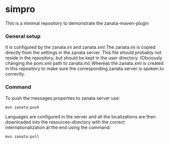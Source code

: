 # simpro
This is a minimal repository to demonstrate the zanata-maven-plugin

### General setup
It is configured by the zanata.ini and zanata.xml
The zanata.ini is copied directly from the settings in the zanata server.
This file should probably not reside in the repository, but should be kept in the user directory.
(Obviously changing the pom.xml path to zanata.ini)
Whereas the zanata.xml is created in this repository to make sure the corresponding zanata server is spoken to correctly.

### Command
To push the messages.properties to zanata server use:

`mvn zanata:push`

Languages are configured in the server and all the localizations are then downloaded into the resources-directory with
the correct internationalization at the end using the command:

`mvn zanata:pull`
